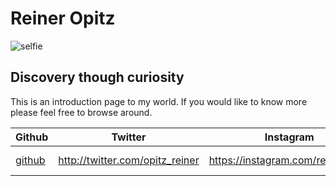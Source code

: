 # Reiner Opitz
![selfie](https://user-images.githubusercontent.com/90814876/135760384-187d68d1-3d5a-4f17-8a24-c538f64d2b1f.jpg)

## Discovery though curiosity
  This is an introduction page to my world.  If you would like to know more please feel free to browse around.
  
  
  
  
  Github | Twitter | Instagram | Linkedin
  ------ | ------- | --------- | --------
  [github](https://github.com/reinerism) | http://twitter.com/opitz_reiner | https://instagram.com/reiner.opitz | https://www.linkedin.com/in/reiner-opitz-17a165165/       
